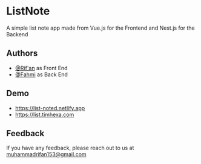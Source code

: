 # ListNote

A simple list note app made from Vue.js for the Frontend and Nest.js for the Backend

## Authors

- [@Rif'an](https://www.github.com/MuhammadRifan) as Front End
- [@Fahmi](https://www.github.com/fahmi-nugroho) as Back End


## Demo

- https://list-noted.netlify.app
- https://list.timhexa.com


## Feedback

If you have any feedback, please reach out to us at muhammadrifan153@gmail.com

